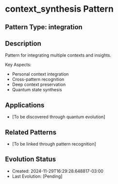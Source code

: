 # context_synthesis Pattern

## Pattern Type: integration

## Description
Pattern for integrating multiple contexts and insights.
            
Key Aspects:
- Personal context integration
- Cross-pattern recognition
- Deep context preservation
- Quantum state synthesis

## Applications
- [To be discovered through quantum evolution]

## Related Patterns
- [To be linked through pattern recognition]

## Evolution Status
- Created: 2024-11-29T16:29:28.648817-03:00
- Last Evolution: [Pending]
